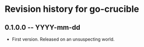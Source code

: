 # Revision history for go-crucible

## 0.1.0.0  -- YYYY-mm-dd

* First version. Released on an unsuspecting world.
